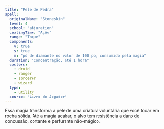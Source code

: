 ```yaml
---
title: "Pele de Pedra"
spell:
  originalName: "Stoneskin"
  level: 4
  school: "abjuration"
  castingTime: "Ação"
  range: "Toque"
  components:
    v: true
    s: true
    m: "pó de diamante no valor de 100 po, consumido pela magia"
  duration: "Concentração, até 1 hora"
  casters:
    - druid
    - ranger
    - sorcerer
    - wizard
  type:
    - utility
  source: "Livro do Jogador"
---
```


Essa magia transforma a pele de uma criatura voluntária que você tocar em rocha sólida. Até a magia acabar, o alvo tem resistência a dano de concussão, cortante e perfurante não-mágico.
